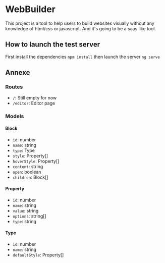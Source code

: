 # WebBuilder

This project is a tool to help users to build websites visually without any knowledge of html/css or javascript. And it's going to be a saas like tool.

## How to launch the test server

First install the dependencies `npm install` then launch the server `ng serve`

## Annexe
### Routes

* `/`: Still empty for now
* `/editor`: Editor page

### Models
#### Block
* `id`: number
* `name`: string
* `type`: Type
* `style`: Property[]
* `hoverStyle`: Property[]
* `content`: string
* `open`: boolean
* `children`: Block[]

#### Property
* `id`: number
* `name`: string
* `value`: string
* `options`: string[]
* `type`: string

#### Type
* `id`: number
* `name`: string
* `defaultStyle`: Property[]
